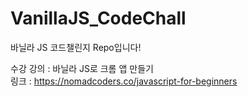 # VanillaJS_CodeChall

바닐라 JS 코드챌린지 Repo입니다!<br>

수강 강의 : 바닐라 JS로 크롬 앱 만들기<br>
링크 : https://nomadcoders.co/javascript-for-beginners
